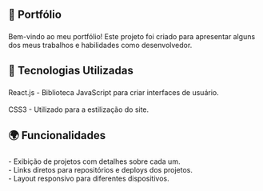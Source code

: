<h2 align="left">🌟 Portfólio</h2>

###

<p align="left">Bem-vindo ao meu portfólio! Este projeto foi criado para apresentar alguns dos meus trabalhos e habilidades como desenvolvedor.</p>

###

<h2 align="left">🚀 Tecnologias Utilizadas</h2>

###

<p align="left">React.js - Biblioteca JavaScript para criar interfaces de usuário.<br><br>CSS3 - Utilizado para a estilização do site.</p>

###

<h2 align="left">🌍 Funcionalidades</h2>

###

<p align="left">- Exibição de projetos com detalhes sobre cada um.<br>- Links diretos para repositórios e deploys dos projetos.<br>- Layout responsivo para diferentes dispositivos.</p>

###

